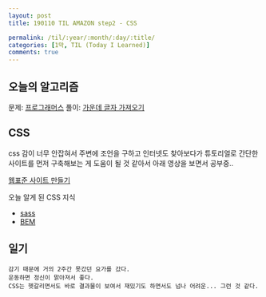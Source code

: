 ```yaml
---
layout: post
title: 190110 TIL AMAZON step2 - CSS

permalink: /til/:year/:month/:day/:title/
categories: [1막, TIL (Today I Learned)]
comments: true
---
```


## **오늘의 알고리즘**

문제: [프로그래머스](https://programmers.co.kr/learn/courses/30/lessons/12903?language=javascript) 풀이: [가운데 글자 가져오기](https://gist.github.com/developersoom/43841a11b04e2093fd3bd3ee880ce7d1)


## **CSS**
css 감이 너무 안잡혀서 주변에 조언을 구하고 인터넷도 찾아보다가 튜토리얼로 간단한 사이트를 먼저 구축해보는 게 도움이 될 것 같아서 아래 영상을 보면서 공부중..

[웹표준 사이트 만들기](
https://www.youtube.com/watch?v=Yw9BhgAWuow&index=7&list=PL4UVBBIc6giKkfYN_2TVPgbMpd87lJEfg)

오늘 알게 된 CSS 지식
- [sass](https://ko.wikipedia.org/wiki/Sass_(%EC%8A%A4%ED%83%80%EC%9D%BC%EC%8B%9C%ED%8A%B8_%EC%96%B8%EC%96%B4))
- [BEM](https://en.bem.info/methodology/quick-start/) 


## **일기**
```text
감기 때문에 거의 2주간 못갔던 요가를 갔다.
운동하면 정신이 맑아져서 좋다.
CSS는 헷갈리면서도 바로 결과물이 보여서 재밌기도 하면서도 넘나 어려운... 그런 것 같다. 
```
